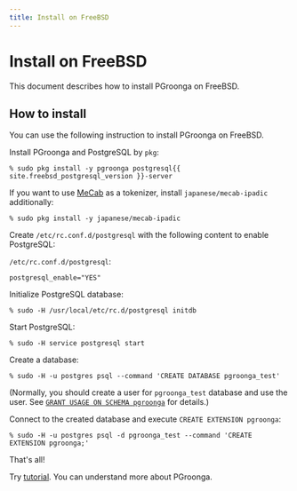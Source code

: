 ```yaml
---
title: Install on FreeBSD
---
```


# Install on FreeBSD

This document describes how to install PGroonga on FreeBSD.

## How to install

You can use the following instruction to install PGroonga on FreeBSD.

Install PGroonga and PostgreSQL by `pkg`:

```text
% sudo pkg install -y pgroonga postgresql{{ site.freebsd_postgresql_version }}-server
```

If you want to use [MeCab](http://taku910.github.io/mecab/) as a tokenizer, install `japanese/mecab-ipadic` additionally:

```text
% sudo pkg install -y japanese/mecab-ipadic
```

Create `/etc/rc.conf.d/postgresql` with the following content to enable PostgreSQL:

`/etc/rc.conf.d/postgresql`:

```text
postgresql_enable="YES"
```

Initialize PostgreSQL database:

```text
% sudo -H /usr/local/etc/rc.d/postgresql initdb
```

Start PostgreSQL:

```text
% sudo -H service postgresql start
```

Create a database:

```text
% sudo -H -u postgres psql --command 'CREATE DATABASE pgroonga_test'
```

(Normally, you should create a user for `pgroonga_test` database and use the user. See [`GRANT USAGE ON SCHEMA pgroonga`](../reference/grant-usage-on-schema-pgroonga.html) for details.)

Connect to the created database and execute `CREATE EXTENSION pgroonga`:

```text
% sudo -H -u postgres psql -d pgroonga_test --command 'CREATE EXTENSION pgroonga;'
```

That's all!

Try [tutorial](../tutorial/). You can understand more about PGroonga.
